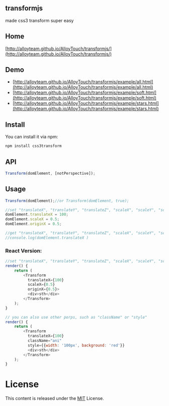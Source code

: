 ## transformjs 

made css3 transform super easy

## Home

[http://alloyteam.github.io/AlloyTouch/transformjs/](http://alloyteam.github.io/AlloyTouch/transformjs/)

## Demo

- [http://alloyteam.github.io/AlloyTouch/transformjs/example/all.html](http://alloyteam.github.io/AlloyTouch/transformjs/example/all.html)
- [http://alloyteam.github.io/AlloyTouch/transformjs/example/soft.html](http://alloyteam.github.io/AlloyTouch/transformjs/example/soft.html)
- [http://alloyteam.github.io/AlloyTouch/transformjs/example/stars.html](http://alloyteam.github.io/AlloyTouch/transformjs/example/stars.html)

## Install

You can install it via npm:

```html
npm install css3transform
```

## API

```js
Transform(domElement, [notPerspective]);
```

## Usage

```js
Transform(domElement);//or Transform(domElement, true);

//set "translateX", "translateY", "translateZ", "scaleX", "scaleY", "scaleZ", "rotateX", "rotateY", "rotateZ", "skewX", "skewY", "originX", "originY", "originZ"
domElement.translateX = 100;
domElement.scaleX = 0.5;
domElement.originX = 0.5;

//get "translateX", "translateY", "translateZ", "scaleX", "scaleY", "scaleZ", "rotateX", "rotateY", "rotateZ", "skewX", "skewY", "originX", "originY", "originZ"
//console.log(domElement.translateX )
```

### React Version:

```js
//set "translateX", "translateY", "translateZ", "scaleX", "scaleY", "scaleZ", "rotateX", "rotateY", "rotateZ", "skewX", "skewY", "originX", "originY", "originZ"
render() {
    return (
        <Transform
          translateX={100}
          scaleX={0.5}
          originX={0.5}>
          <div>sth</div>
        </Transform>
    );
}

// you can also use other porps, such as "className" or "style"
render() {
    return (
        <Transform
          translateX={100}
          className="ani"
          style={{width: '100px', background: 'red'}}
          <div>sth</div>
        </Transform>
    );
}
```

# License
This content is released under the [MIT](http://opensource.org/licenses/MIT) License.